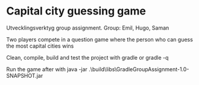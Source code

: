 # Capital city guessing game
Utvecklingsverktyg group assignment. Group: Emil, Hugo, Saman

Two players compete in a question game where the person who can guess the most capital cities wins

Clean, compile, build and test the project with gradle or gradle -q

Run the game after with java -jar .\build\libs\GradleGroupAssignment-1.0-SNAPSHOT.jar
